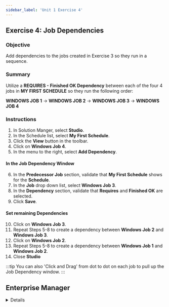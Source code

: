 ```yaml
---
sidebar_label: 'Unit 1 Exercise 4'
---
```


## Exercise 4: Job Dependencies

### Objective

Add dependencies to the jobs created in Exercise 3 so they run in a sequence.

### Summary

Utilize a **REQUIRES - Finished OK Dependency** between each of the four 4 jobs in **MY FIRST SCHEDULE** so they run the following order:

**WINDOWS JOB 1** &rarr; **WINDOWS JOB 2** &rarr; **WINDOWS JOB 3** &rarr; **WINDOWS JOB 4**

### Instructions

1.	In Solution Manger, select **Studio**. 
2.	In the Schedule list, select **My First Schedule**.
3.  Click the **View** button in the toolbar.
4.	Click on **Windows Job 4**.
5.	In the menu to the right, select **Add Dependency**.

#### In the Job Dependency Window
6.	In the **Predecessor Job** section, validate that **My First Schedule** shows for the **Schedule**.
7.  In the **Job** drop down list, select **Windows Job 3**.
8.	In the **Dependency** section, validate that **Requires** and **Finished OK** are selected.
9.  Click **Save**.

#### Set remaining Dependencies
10.	Click on **Windows Job 3**.
11.	Repeat Steps 5-8 to create a dependency between **Windows Job 2** and **Windows Job 3**.
12.	Click on **Windows Job 2**.
13.	Repeat Steps 5-8 to create a dependency between **Windows Job 1** and **Windows Job 2**. 
14. Close **Studio**

:::tip
You can also 'Click and Drag' from dot to dot on each job to pull up the Job Dependency window.
:::

## Enterprise Manager

<details>

:::tip [Walkthrough Video - Unit 1 Exercise 4](../static/videobasic/U1E4.mp4)

:::

1.	Under the **Administration** topic, double-click on **Job Master**. 
2.	In the **Schedule** drop-down list, select **My First Schedule**.
3.	In the **Job** drop-down list, select **Windows Job 4**.
4.	Under **Job Properties**, click on the **Dependencies** tab.
5.	In the **Job Dependency** sub-tab, click the **Add** button.

#### In the Add Dependency Pop-Up Window
6.  In the **Predecessor Job** section, 
  * Validate that **My First Schedule** is seclected for **Schedule** drop-down list
  * In the **Job** drop-down, select **Windows Job 3**.
7.	Under **Dependency Type**, validate that **Requires** is selected.
8.  Under **Options**, validate that **Finished OK** is selected.
9.  Click the **OK** button.
10.	In the **Job** drop-down list, select **Windows Job 3**.
11.	Repeate Steps 4-6 to create a dependency between **Windows job 2** and **Windows Job 3**.
12.  In the **Job** drop-down list, select **Windows Job 2**.
13.	Repeate Steps 4-6 to create a dependency between **Windows job 1** and **Windows Job 2**.
14.	Close the **Job Master**.

</details>
